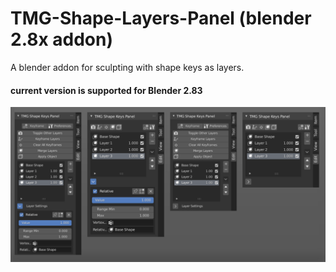 # TMG-Shape-Layers-Panel (blender 2.8x addon) 
A blender addon for sculpting with shape keys as layers.

#### current version is supported for Blender 2.83

![TMG_Shape_Layers_Panel pic1](Previews/01.png)

